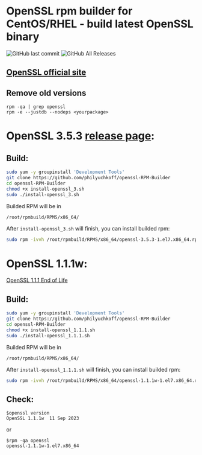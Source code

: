 # OpenSSL rpm builder for CentOS/RHEL - build latest OpenSSL binary

![GitHub last commit](https://img.shields.io/github/last-commit/philyuchkoff/openssl-RPM-Builder?style=for-the-badge)
![GitHub All Releases](https://img.shields.io/github/downloads/philyuchkoff/openssl-RPM-Builder/total?style=for-the-badge)

## [OpenSSL official site](https://www.openssl.org/)

## Remove old versions
````
rpm -qa | grep openssl
rpm -e --justdb --nodeps <yourpackage>
````
  
# OpenSSL 3.5.3 [release page](https://github.com/openssl/openssl/releases/tag/openssl-3.5.3):

## Build:

```bash
sudo yum -y groupinstall 'Development Tools'
git clone https://github.com/philyuchkoff/openssl-RPM-Builder
cd openssl-RPM-Builder
chmod +x install-openssl_3.sh 
sudo ./install-openssl_3.sh
 ```
 
 Builded RPM will be in

    /root/rpmbuild/RPMS/x86_64/
    
After `install-openssl_3.sh` will finish, you can install builded rpm:

```bash
sudo rpm -ivvh /root/rpmbuild/RPMS/x86_64/openssl-3.5.3-1.el7.x86_64.rpm --nodeps
 ```

# OpenSSL 1.1.1w:
[OpenSSL 1.1.1 End of Life](https://www.openssl.org/blog/blog/2023/03/28/1.1.1-EOL/)

## Build:

```bash
sudo yum -y groupinstall 'Development Tools'
git clone https://github.com/philyuchkoff/openssl-RPM-Builder
cd openssl-RPM-Builder
chmod +x install-openssl_1.1.1.sh 
sudo ./install-openssl_1.1.1.sh
 ```
 
Builded RPM will be in

    /root/rpmbuild/RPMS/x86_64/
    
After `install-openssl_1.1.1.sh` will finish, you can install builded rpm:

```bash
sudo rpm -ivvh /root/rpmbuild/RPMS/x86_64/openssl-1.1.1w-1.el7.x86_64.rpm --nodeps
 ```   

## Check:

    $openssl version
    OpenSSL 1.1.1w  11 Sep 2023
or

    $rpm -qa openssl
    openssl-1.1.1w-1.el7.x86_64
